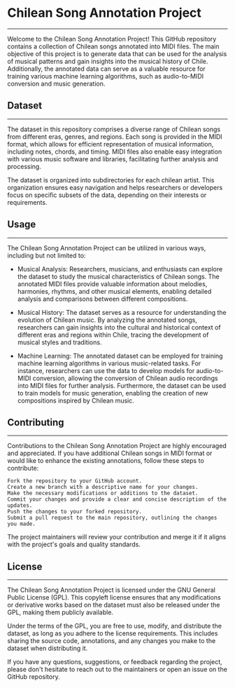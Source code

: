 # Chilean Song Annotation Project
---
Welcome to the Chilean Song Annotation Project! This GitHub repository contains a collection of Chilean songs annotated into MIDI files. The main objective of this project is to generate data that can be used for the analysis of musical patterns and gain insights into the musical history of Chile. Additionally, the annotated data can serve as a valuable resource for training various machine learning algorithms, such as audio-to-MIDI conversion and music generation.

## Dataset
---
The dataset in this repository comprises a diverse range of Chilean songs from different eras, genres, and regions. Each song is provided in the MIDI format, which allows for efficient representation of musical information, including notes, chords, and timing. MIDI files also enable easy integration with various music software and libraries, facilitating further analysis and processing.

The dataset is organized into subdirectories for each chilean artist. This organization ensures easy navigation and helps researchers or developers focus on specific subsets of the data, depending on their interests or requirements.

## Usage
---
The Chilean Song Annotation Project can be utilized in various ways, including but not limited to:

* Musical Analysis: Researchers, musicians, and enthusiasts can explore the dataset to study the musical characteristics of Chilean songs. The annotated MIDI files provide valuable information about melodies, harmonies, rhythms, and other musical elements, enabling detailed analysis and comparisons between different compositions.

* Musical History: The dataset serves as a resource for understanding the evolution of Chilean music. By analyzing the annotated songs, researchers can gain insights into the cultural and historical context of different eras and regions within Chile, tracing the development of musical styles and traditions.

* Machine Learning: The annotated dataset can be employed for training machine learning algorithms in various music-related tasks. For instance, researchers can use the data to develop models for audio-to-MIDI conversion, allowing the conversion of Chilean audio recordings into MIDI files for further analysis. Furthermore, the dataset can be used to train models for music generation, enabling the creation of new compositions inspired by Chilean music.

## Contributing
---

Contributions to the Chilean Song Annotation Project are highly encouraged and appreciated. If you have additional Chilean songs in MIDI format or would like to enhance the existing annotations, follow these steps to contribute:

    Fork the repository to your GitHub account.
    Create a new branch with a descriptive name for your changes.
    Make the necessary modifications or additions to the dataset.
    Commit your changes and provide a clear and concise description of the updates.
    Push the changes to your forked repository.
    Submit a pull request to the main repository, outlining the changes you made.

The project maintainers will review your contribution and merge it if it aligns with the project's goals and quality standards.

## License
---

The Chilean Song Annotation Project is licensed under the GNU General Public License (GPL). This copyleft license ensures that any modifications or derivative works based on the dataset must also be released under the GPL, making them publicly available.

Under the terms of the GPL, you are free to use, modify, and distribute the dataset, as long as you adhere to the license requirements. This includes sharing the source code, annotations, and any changes you make to the dataset when distributing it.

If you have any questions, suggestions, or feedback regarding the project, please don't hesitate to reach out to the maintainers or open an issue on the GitHub repository.
